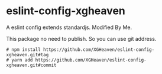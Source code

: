 # eslint-config-xgheaven

A eslint config extends standardjs.
Modified By Me.

This package no need to publish. So you can use git address.

```
# npm install https://github.com/XGHeaven/eslint-config-xgheaven.git#tag
# yarn add https://github.com/XGHeaven/eslint-config-xgheaven.git#commit
```
